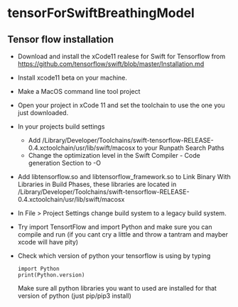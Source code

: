 # tensorForSwiftBreathingModel


## Tensor flow installation

- Download and install the xCode11 realese for Swift for Tensorflow from https://github.com/tensorflow/swift/blob/master/Installation.md
- Install xcode11 beta on your machine.
- Make a MacOS command line tool project
- Open your project in xCode 11 and set the toolchain to use the one you just downloaded.
- In your projects build settings 
  - Add /Library/Developer/Toolchains/swift-tensorflow-RELEASE-0.4.xctoolchain/usr/lib/swift/macosx to your Runpath Search Paths
  - Change the optimization level in the Swift Compiler - Code generation Section to -O
- Add libtensorflow.so and libtensorflow_framework.so to Link Binary With Libraries in Build Phases, these libraries are located in /Library/Developer/Toolchains/swift-tensorflow-RELEASE-0.4.xctoolchain/usr/lib/swift/macosx
- In File > Project Settings change build system to a legacy build system.

- Try import TensortFlow and import Python and make sure you can compile and run (if you cant cry a little and throw a tantram and mayber xcode will have pity)
- Check which version of python your tensorflow is using by typing 
  ```
  import Python
  print(Python.version)
  ```
  Make sure all python libraries you want to used are installed for that version of python (just pip/pip3 install)
